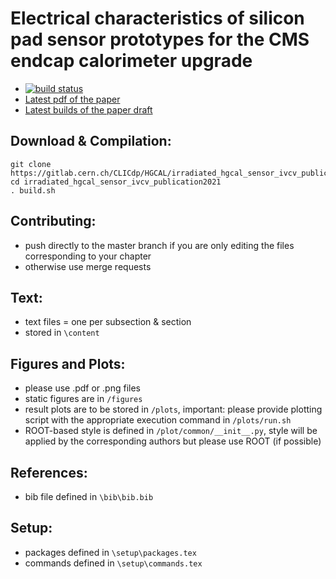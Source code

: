 # Electrical characteristics of silicon pad sensor prototypes for the CMS endcap calorimeter upgrade

* [![build status](https://gitlab.cern.ch/CLICdp/HGCAL/irradiated_hgcal_sensor_ivcv_publication2021/badges/master/pipeline.svg)](https://gitlab.cern.ch/CLICdp/HGCAL/irradiated_hgcal_sensor_ivcv_publication2021/commits/master)
* [Latest pdf of the paper](https://gitlab.cern.ch/CLICdp/HGCAL/irradiated_hgcal_sensor_ivcv_publication2021/builds/artifacts/master/raw/main.pdf?job=compile%20PDF)
* [Latest builds of the paper draft](https://gitlab.cern.ch/CLICdp/HGCAL/irradiated_hgcal_sensor_ivcv_publication2021/pipelines) 

## Download & Compilation: 
```
git clone https://gitlab.cern.ch/CLICdp/HGCAL/irradiated_hgcal_sensor_ivcv_publication2021.git
cd irradiated_hgcal_sensor_ivcv_publication2021
. build.sh
```

## Contributing:
- push directly to the master branch if you are only editing the files corresponding to your chapter
- otherwise use merge requests

## Text:
- text files = one per subsection & section
- stored in ```\content```

## Figures and Plots:
- please use .pdf or .png files
- static figures are in ```/figures```
- result plots are to be stored in ```/plots```, important: please provide plotting script with the appropriate execution command in ```/plots/run.sh```
- ROOT-based style is defined in ```/plot/common/__init__.py```, style will be applied by the corresponding authors but please use ROOT (if possible)

## References:
- bib file defined in ```\bib\bib.bib```

## Setup:
- packages defined in ```\setup\packages.tex```
- commands defined in ```\setup\commands.tex```
 
